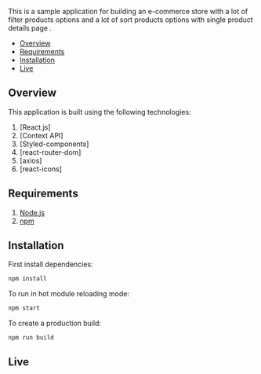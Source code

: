 This is a sample application for building an e-commerce store with a lot of filter products options and a lot of sort products options with single product details page .

- [Overview](#overview)
- [Requirements](#requirements)
- [Installation](#installation)
- [Live](#live)

## Overview

This application is built using the following technologies:

1. [React.js]
2. [Context API]
3. [Styled-components]
4. [react-router-dom]
5. [axios]
6. [react-icons]

## Requirements

1. [Node.js](https://nodejs.org/)
2. [npm](https://www.npmjs.com/)

## Installation

First install dependencies:

```sh
npm install
```

To run in hot module reloading mode:

```sh
npm start
```

To create a production build:

```sh
npm run build
```

## Live
